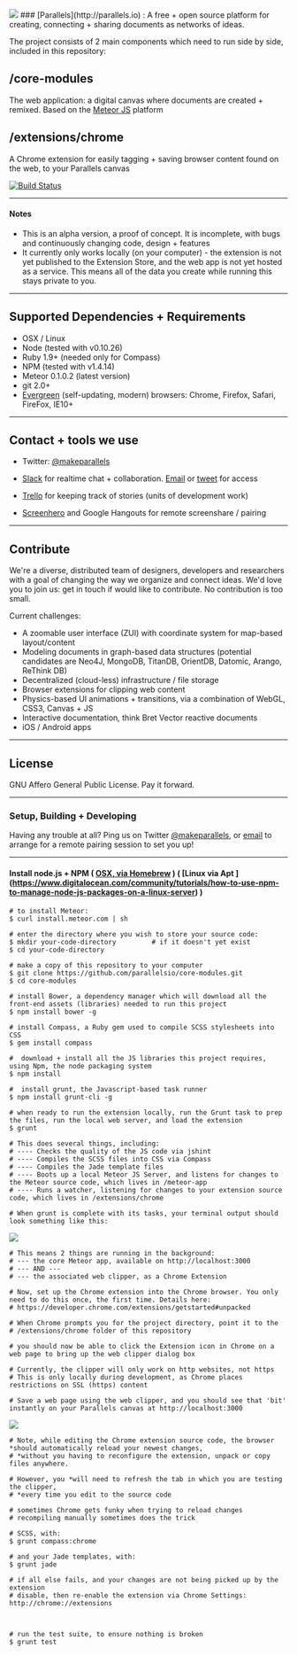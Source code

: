 <img src="http://i.imgur.com/lI0HhvV.png" />
### [Parallels](http://parallels.io) : A free + open source platform for creating, connecting + sharing documents as networks of ideas. 

The project consists of 2 main components which need to run side by side, included in this repository:
   

/core-modules 
---
The web application: a digital canvas where documents are created + remixed. Based on the [Meteor JS](http://www.meteor.com) platform

      

/extensions/chrome
---
A Chrome extension for easily tagging + saving browser content found on the web, to your Parallels canvas

[![Build Status](https://travis-ci.org/parallelsio/chrome-clipper.svg?branch=master)](https://travis-ci.org/parallelsio/chrome-clipper)

---  
#### Notes
 
* This is an alpha version, a proof of concept. It is incomplete, with bugs and continuously changing code, design + features
* It currently only works locally (on your computer) - the extension is not yet published to the Extension Store, and the web app is not yet hosted as a service. This means all of the data you create while running this stays private to you.

---  
## Supported Dependencies + Requirements

* OSX / Linux
* Node (tested with v0.10.26)
* Ruby 1.9+ (needed only for Compass)
* NPM (tested with v1.4.14) 
* Meteor 0.1.0.2 (latest version)
* git 2.0+
* [Evergreen](http://eisenbergeffect.bluespire.com/evergreen-browsers) (self-updating, modern) browsers: Chrome, Firefox, Safari, FireFox, IE10+
 
---

## Contact + tools we use

* Twitter: [@makeparallels](http://www.twitter.com/makeparallels)

* [Slack](http://parallelsio.slack.com) for realtime chat + collaboration. [Email](steven@parallels.io) or [tweet](http://www.twitter.com/makeparallels) for access

* [Trello](https://trello.com/b/XtenDuNO/parallels-design-dev) for keeping track of stories (units of development work)

* [Screenhero](https://screenhero.com/) and Google Hangouts for remote screenshare / pairing

---

## Contribute

We're a diverse, distributed team of designers, developers and researchers with a goal of changing the way we organize and connect ideas. We'd love you to join us: get in touch if would like to contribute. No contribution is too small.


Current challenges:

* A zoomable user interface (ZUI) with coordinate system for map-based layout/content
* Modeling documents in graph-based data structures (potential candidates are Neo4J, MongoDB, TitanDB, OrientDB, Datomic, Arango, ReThink DB) 
* Decentralized (cloud-less) infrastructure / file storage
* Browser extensions for clipping web content
* Physics-based UI animations + transitions, via a combination of WebGL, CSS3, Canvas + JS 
* Interactive documentation, think Bret Vector reactive documents
* iOS / Android apps

---

## License

GNU Affero General Public License. Pay it forward.


---  
### Setup, Building + Developing

Having any trouble at all? Ping us on Twitter [@makeparallels](http://www.twitter.com/makeparallels), or [email](mailto:steven@parallels.io) to arrange for a remote pairing session to set you up!

---

#### Install node.js + NPM ( [OSX, via Homebrew](http://thechangelog.com/install-node-js-with-homebrew-on-os-x ) ) ( [Linux via Apt ] (https://www.digitalocean.com/community/tutorials/how-to-use-npm-to-manage-node-js-packages-on-a-linux-server) )


```
# to install Meteor:
$ curl install.meteor.com | sh
```

```
# enter the directory where you wish to store your source code:
$ mkdir your-code-directory         # if it doesn't yet exist
$ cd your-code-directory
```

```
# make a copy of this repository to your computer
$ git clone https://github.com/parallelsio/core-modules.git
$ cd core-modules
```

```
# install Bower, a dependency manager which will download all the front-end assets (libraries) needed to run this project
$ npm install bower -g 
```

```
# install Compass, a Ruby gem used to compile SCSS stylesheets into CSS 
$ gem install compass
```

```
#  download + install all the JS libraries this project requires, using Npm, the node packaging system
$ npm install
```

```
#  install grunt, the Javascript-based task runner
$ npm install grunt-cli -g
```

```
# when ready to run the extension locally, run the Grunt task to prep the files, run the local web server, and load the extension
$ grunt

# This does several things, including:
# ---- Checks the quality of the JS code via jshint
# ---- Compiles the SCSS files into CSS via Compass
# ---- Compiles the Jade template files
# ---- Boots up a local Meteor JS Server, and listens for changes to the Meteor source code, which lives in /meteor-app
# ---- Runs a watcher, listening for changes to your extension source code, which lives in /extensions/chrome
```

```
# When grunt is complete with its tasks, your terminal output should look something like this:
```
<img src="http://i.imgur.com/5zxxnoC.png" />

```
# This means 2 things are running in the background:
# --- the core Meteor app, available on http://localhost:3000
# --- AND ---
# --- the associated web clipper, as a Chrome Extension
```

```
# Now, set up the Chrome extension into the Chrome browser. You only need to do this once, the first time. Details here: 
# https://developer.chrome.com/extensions/getstarted#unpacked

# When Chrome prompts you for the project directory, point it to the 
# /extensions/chrome folder of this repository
```
```
# you should now be able to click the Extension icon in Chrome on a web page to bring up the web clipper dialog box

# Currently, the clipper will only work on http websites, not https
# This is only locally during development, as Chrome places restrictions on SSL (https) content

# Save a web page using the web clipper, and you should see that 'bit' instantly on your Parallels canvas at http://localhost:3000
```
<img src="http://i.imgur.com/yMwBRaY.png" />

```
# Note, while editing the Chrome extension source code, the browser  *should automatically reload your newest changes,
# *without you having to reconfigure the extension, unpack or copy files anywhere.

# However, you *will need to refresh the tab in which you are testing the clipper, 
# *every time you edit to the source code

```

```
# sometimes Chrome gets funky when trying to reload changes
# recompiling manually sometimes does the trick

# SCSS, with:
$ grunt compass:chrome 

# and your Jade templates, with:
$ grunt jade

# if all else fails, and your changes are not being picked up by the extension
# disable, then re-enable the extension via Chrome Settings: http://chrome://extensions


```



```

# run the test suite, to ensure nothing is broken
$ grunt test


```


